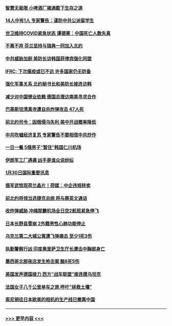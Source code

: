#### [智慧无极限 小啤酒厂揭通膨下生存之道](../pages/prog202/a103638573.md?t=01311243) 
#### [14人中有1人 专家警告：谨防中共公派留学生](../pages/prog202/a103638570.md?t=01311243) 
#### [世卫维持COVID紧急状态 谭德塞：中国死亡人数失真](../pages/prog202/a103638592.md?t=01311243) 
#### [不离不弃 芬兰坚持与瑞典一同加入北约](../pages/prog202/a103638566.md?t=01311243) 
#### [中共威胁加剧 美防长访韩国菲律宾强化同盟](../pages/prog202/a103638562.md?t=01311243) 
#### [IFRC: 下次瘟疫或已不远 许多国家仍无防备](../pages/prog202/a103638560.md?t=01311243) 
#### [强化军事关系 北约秘书长和美防长接连访韩](../pages/prog202/a103638374.md?t=01311243) 
#### [减少对中国锂业依赖 德国总理访南美寻求合作](../pages/prog202/a103638375.md?t=01311243) 
#### [巴基斯坦清真寺遭自杀炸弹攻击 47人死](../pages/prog202/a103638368.md?t=01311243) 
#### [前北约司令：因俄侵乌失利 美中开战概率降低](../pages/prog202/a103638305.md?t=01311243) 
#### [中共吹嘘经济复苏 专家警告不要相信中共炒作](../pages/prog202/a103638130.md?t=01311243) 
#### [一日一餐 5俄男子“暂住”韩国仁川机场](../pages/prog202/a103638133.md?t=01311243) 
#### [伊朗军工厂遇袭 凶手是谁众说纷纭](../pages/prog202/a103638136.md?t=01311243) 
#### [1月30日国际重要讯息](../pages/prog202/a103638146.md?t=01311243) 
#### [俄军武惊现荷兰晶片！荷媒：中企违规转卖](../pages/prog202/a103638083.md?t=01311243) 
#### [前北约将领当选捷克总统 将与蔡英文通话](../pages/prog202/a103638077.md?t=01311243) 
#### [收炸弹威胁 冲绳那霸机场全日空2航班紧急停飞](../pages/prog202/a103638037.md?t=01311243) 
#### [日本长野县雪崩 2外籍男性心肺功能停止](../pages/prog202/a103637963.md?t=01311243) 
#### [乌克兰第二大城公寓遭飞弹袭击 至少1死3伤](../pages/prog202/a103637892.md?t=01311243) 
#### [执勤警察行凶 印度奥里萨卫生厅长遭击中胸部身亡](../pages/prog202/a103637870.md?t=01311243) 
#### [墨西哥北部夜店发生枪击案 酿8死5伤](../pages/prog202/a103637856.md?t=01311243) 
#### [美国发声德国接力 西方“战车联盟”接连援乌坦克](../pages/prog202/a103637742.md?t=01311243) 
#### [法国女子八千公里单车之旅  呼吁“拯救土壤”](../pages/prog202/a103637743.md?t=01311243) 
#### [索尼销往日本欧美的相机的生产线已撤离中国](../pages/prog202/a103637733.md?t=01311243) 

----
#### [ >>> 更早内容 <<< ](../indexes/prog202-earlier.md)
